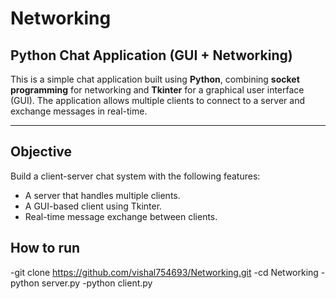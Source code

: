 ﻿# Networking
## Python Chat Application (GUI + Networking)

This is a simple chat application built using **Python**, combining **socket programming** for networking and **Tkinter** for a graphical user interface (GUI). The application allows multiple clients to connect to a server and exchange messages in real-time.

---

## Objective

Build a client-server chat system with the following features:
- A server that handles multiple clients.
- A GUI-based client using Tkinter.
- Real-time message exchange between clients.

  
## How to run 
-git clone https://github.com/vishal754693/Networking.git
-cd Networking
-python server.py
-python client.py






